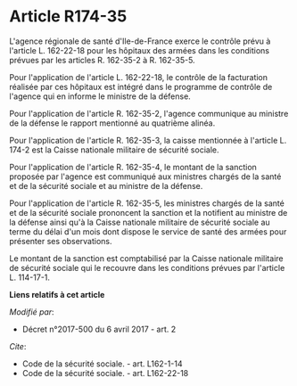 # Article R174-35

L'agence régionale de santé d'Ile-de-France exerce le contrôle prévu à l'article L. 162-22-18 pour les hôpitaux des armées
dans les conditions prévues par les articles R. 162-35-2 à R. 162-35-5.

Pour l'application de l'article L. 162-22-18, le contrôle de la facturation réalisée par ces hôpitaux est intégré dans le
programme de contrôle de l'agence qui en informe le ministre de la défense.

Pour l'application de l'article R. 162-35-2, l'agence communique au ministre de la défense le rapport mentionné au quatrième
alinéa.

Pour l'application de l'article R. 162-35-3, la caisse mentionnée à l'article L. 174-2 est la Caisse nationale militaire de
sécurité sociale.

Pour l'application de l'article R. 162-35-4, le montant de la sanction proposée par l'agence est communiqué aux ministres
chargés de la santé et de la sécurité sociale et au ministre de la défense.

Pour l'application de l'article R. 162-35-5, les ministres chargés de la santé et de la sécurité sociale prononcent la
sanction et la notifient au ministre de la défense ainsi qu'à la Caisse nationale militaire de sécurité sociale au terme du
délai d'un mois dont dispose le service de santé des armées pour présenter ses observations.

Le montant de la sanction est comptabilisé par la Caisse nationale militaire de sécurité sociale qui le recouvre dans les
conditions prévues par l'article L. 114-17-1.

**Liens relatifs à cet article**

_Modifié par_:

  - Décret n°2017-500 du 6 avril 2017 - art. 2

_Cite_:

  - Code de la sécurité sociale. - art. L162-1-14
  - Code de la sécurité sociale. - art. L162-22-18
